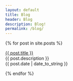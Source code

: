 ```yaml
---
layout: default
title: Blog
header: Blog
description: Blog!
permalink: /blog/
---
```


{% for post in site.posts %}
  <p><a href="{{ post.permalink | prepend: site.baseurl }}">{{ post.title }}</a><br>
  {{ post.description }}<br>
   {{ post.date | date_to_string }}</p>
{% endfor %}
